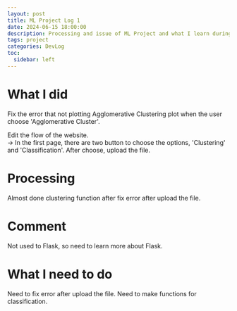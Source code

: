 ```yaml
---
layout: post
title: ML Project Log 1 
date: 2024-06-15 18:00:00
description: Processing and issue of ML Project and what I learn during this project
tags: project
categories: DevLog
toc:
  sidebar: left
---
```


# What I did
Fix the error that not plotting Agglomerative Clustering plot when the user choose 'Agglomerative Cluster'.  
  
Edit the flow of the website.  
-> In the first page, there are two button to choose the options, 'Clustering' and 'Classification'. After choose, upload the file.
  
# Processing
Almost done clustering function after fix error after upload the file.
  
# Comment
Not used to Flask, so need to learn more about Flask.
  
# What I need to do
Need to fix error after upload the file.
Need to make functions for classification.